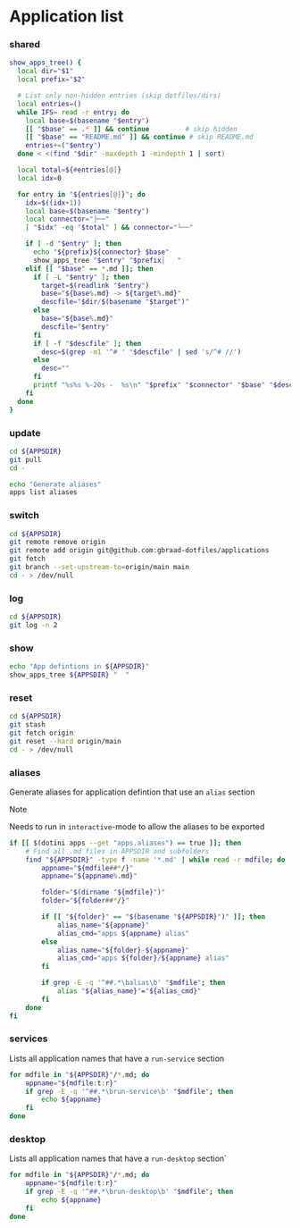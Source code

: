 # Application list

### shared
```sh
show_apps_tree() {
  local dir="$1"
  local prefix="$2"

  # List only non-hidden entries (skip dotfiles/dirs)
  local entries=()
  while IFS= read -r entry; do
    local base=$(basename "$entry")
    [[ "$base" == .* ]] && continue         # skip hidden
    [[ "$base" == "README.md" ]] && continue # skip README.md
    entries+=("$entry")
  done < <(find "$dir" -maxdepth 1 -mindepth 1 | sort)

  local total=${#entries[@]}
  local idx=0

  for entry in "${entries[@]}"; do
    idx=$((idx+1))
    local base=$(basename "$entry")
    local connector="├──"
    [ "$idx" -eq "$total" ] && connector="└──"

    if [ -d "$entry" ]; then
      echo "${prefix}${connector} $base"
      show_apps_tree "$entry" "$prefix│   "
    elif [[ "$base" == *.md ]]; then
      if [ -L "$entry" ]; then
        target=$(readlink "$entry")
        base="${base%.md} -> ${target%.md}"
        descfile="$dir/$(basename "$target")"
      else
        base="${base%.md}"
        descfile="$entry"
      fi
      if [ -f "$descfile" ]; then
        desc=$(grep -m1 '^# ' "$descfile" | sed 's/^# //')
      else
        desc=""
      fi
      printf "%s%s %-20s -  %s\n" "$prefix" "$connector" "$base" "$desc"
    fi
  done
}
```

### update
```sh
cd ${APPSDIR}
git pull
cd -

echo "Generate aliases"
apps list aliases
```

### switch
```sh
cd ${APPSDIR}
git remote remove origin
git remote add origin git@github.com:gbraad-dotfiles/applications
git fetch
git branch --set-upstream-to=origin/main main
cd - > /dev/null
```

### log
```sh
cd ${APPSDIR}
git log -n 2
```

### show
```sh
echo "App defintions in ${APPSDIR}"
show_apps_tree ${APPSDIR} "  "
````

### reset
```sh
cd ${APPSDIR}
git stash
git fetch origin
git reset --hard origin/main
cd - > /dev/null
```

### aliases
Generate aliases for application defintion that use an `alias` section

> [!NOTE]
> Needs to run in `interactive`-mode to allow the aliases to be exported

```sh
if [[ $(dotini apps --get "apps.aliases") == true ]]; then
    # Find all .md files in APPSDIR and subfolders
    find "${APPSDIR}" -type f -name '*.md' | while read -r mdfile; do
        appname="${mdfile##*/}"
        appname="${appname%.md}"

        folder="$(dirname "${mdfile}")"
        folder="${folder##*/}"

        if [[ "${folder}" == "$(basename "${APPSDIR}")" ]]; then
            alias_name="${appname}"
            alias_cmd="apps ${appname} alias"
        else
            alias_name="${folder}-${appname}"
            alias_cmd="apps ${folder}/${appname} alias"
        fi

        if grep -E -q '^##.*\balias\b' "$mdfile"; then
            alias "${alias_name}"="${alias_cmd}"
        fi
    done
fi
```

### services
Lists all application names that have a `run-service` section

```sh
for mdfile in "${APPSDIR}"/*.md; do
    appname="${mdfile:t:r}"
    if grep -E -q '^##.*\brun-service\b' "$mdfile"; then
        echo ${appname}
    fi
done
```

### desktop
Lists all application names that have a `run-desktop` section`

```sh
for mdfile in "${APPSDIR}"/*.md; do
    appname="${mdfile:t:r}"
    if grep -E -q '^##.*\brun-desktop\b' "$mdfile"; then
        echo ${appname}
    fi
done
```

